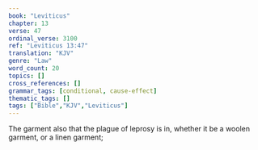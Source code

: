 ```yaml
---
book: "Leviticus"
chapter: 13
verse: 47
ordinal_verse: 3100
ref: "Leviticus 13:47"
translation: "KJV"
genre: "Law"
word_count: 20
topics: []
cross_references: []
grammar_tags: [conditional, cause-effect]
thematic_tags: []
tags: ["Bible","KJV","Leviticus"]
---
```

The garment also that the plague of leprosy is in, whether it be a woolen garment, or a linen garment;
